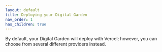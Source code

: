 ```yaml
---
layout: default
title: Deploying your Digital Garden
nav_order: 1
has_children: true
---
```


By default, your Digital Garden will deploy with Vercel; however, you can choose from several different providers instead.

